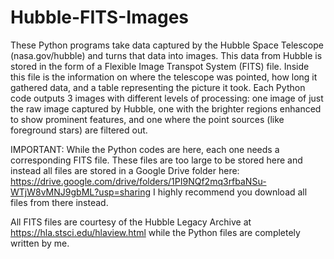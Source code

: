 # Hubble-FITS-Images

These Python programs take data captured by the Hubble Space Telescope (nasa.gov/hubble) and turns that data into images. This data from Hubble is stored in the form of a Flexible Image Transpot System (FITS) file. Inside this file is the information on where the telescope was pointed, how long it gathered data, and a table representing the picture it took. Each Python code outputs 3 images with different levels of processing: one image of just the raw image captured by Hubble, one with the brighter regions enhanced to show prominent features, and one where the point sources (like foreground stars) are filtered out.

IMPORTANT:
While the Python codes are here, each one needs a corresponding FITS file. These files are too large to be stored here and instead all files are stored in a Google Drive folder here: https://drive.google.com/drive/folders/1PI9NQf2mq3rfbaNSu-WTjW8vMNJ9gbML?usp=sharing I highly recommend you download all files from there instead.


All FITS files are courtesy of the Hubble Legacy Archive at https://hla.stsci.edu/hlaview.html while the Python files are completely written by me.
